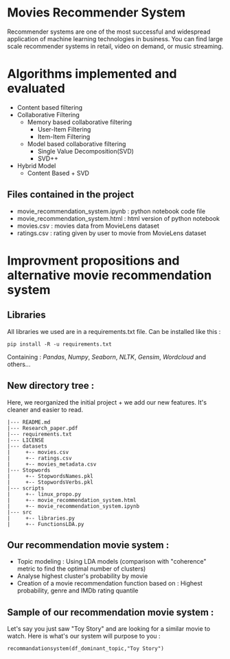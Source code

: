 # Movies Recommender System
Recommender systems are one of the most successful and widespread application of machine learning technologies in business. You can find large scale recommender systems in retail, video on demand, or music streaming.

# Algorithms implemented and evaluated
  * Content based filtering
  * Collaborative Filtering
    * Memory based collaborative filtering
      * User-Item Filtering
      * Item-Item Filtering
    * Model based collaborative filtering
      * Single Value Decomposition(SVD)
      * SVD++
  * Hybrid Model
      * Content Based + SVD 
  
  ## Files contained in the project
  * movie_recommendation_system.ipynb : python notebook code file
  * movie_recommendation_system.html : html version of python notebook
  * movies.csv : movies data from MovieLens dataset
  * ratings.csv : rating given by user to movie from MovieLens dataset 

# Improvment propositions and alternative movie recommendation system

  ## Libraries

  All libraries we used are in a requirements.txt file. Can be installed like this : 
  
  `pip install -R -u requirements.txt`

  Containing : _Pandas_, _Numpy_, _Seaborn_, _NLTK_, _Gensim_, _Wordcloud_ and others...

 ##  New directory tree :

   Here, we reorganized the initial project + we add our new features. It's cleaner and easier to read.

   ```
   |--- README.md
   |--- Research_paper.pdf
   |--- requirements.txt
   |--- LICENSE
   |--- datasets
   |     +-- movies.csv
   |     +-- ratings.csv
   |     +-- movies_metadata.csv
   |--- Stopwords
   |     +-- StopwordsNames.pkl
   |     +-- StopwordsVerbs.pkl
   |--- scripts
   |     +-- linux_propo.py
   |     +-- movie_recommendation_system.html
   |     +-- movie_recommendation_system.ipynb
   |--- src
   |     +-- libraries.py
   |     +-- FunctionsLDA.py
   ```
  
  ## Our recommendation movie system :

  * Topic modeling : Using LDA models (comparison with "coherence" metric to find the optimal number of clusters)
  * Analyse highest cluster's probability by movie
  * Creation of a movie recommendation function based on : Highest probability, genre and IMDb rating quantile

  ## Sample of our recommendation movie system :

  Let's say you just saw "Toy Story" and are looking for a similar movie to watch. Here is what's our system will purpose to you : 

  `recommandationsystem(df_dominant_topic,"Toy Story")`


